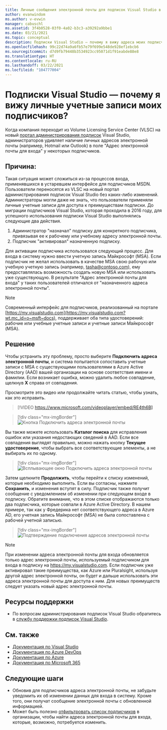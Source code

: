 ```yaml
---
title: Личные сообщения электронной почты для подписок Visual Studio в VLSC
author: evanwindom
ms.author: v-evwin
manager: cabuschl
ms.assetid: 3f4b0528-03f0-4a02-b3c3-a39292a9bbe1
ms.date: 03/21/2021
ms.topic: conceptual
description: Подписки Visual Studio — почему я вижу адреса моих подписчиков в системах Hotmail и (или) Gmail?
ms.openlocfilehash: 99c22d74a9a6fb57e79f699e548de928ef1ebcb6
ms.sourcegitcommit: d7d9fb79448b3534923cc95071d1f91eabde88e8
ms.translationtype: HT
ms.contentlocale: ru-RU
ms.lasthandoff: 03/22/2021
ms.locfileid: "104777004"
---
```

# <a name="visual-studio-subscriptions--why-do-i-see-personal-accounts-for-my-subscribers"></a>Подписки Visual Studio — почему я вижу личные учетные записи моих подписчиков?
Когда компания переходит из Volume Licensing Service Center (VLSC) на новый [портал администрирования подписок](https://manage.visualstudio.com) Visual Studio, администраторов удивляет наличие личных адресов электронной почты (например, Hotmail или Outlook) в поле "Адрес электронной почты для входа" у некоторых подписчиков.  

## <a name="cause"></a>Причина:
Такая ситуация может сложиться из-за процессов входа, применявшихся в устаревшем интерфейсе для подписчиков MSDN. Пользователи переносятся из VLSC на новый портал администрирования подписок Visual Studio без каких-либо изменений. Администраторы могли даже не знать, что пользователи применяли личные учетные записи для доступа к преимуществам подписки. До миграции подписчиков Visual Studio, которая проходила в 2016 году, для успешного использования подписки Visual Studio выполнялись следующие два действия.
1. Администратор "назначал" подписку для конкретного подписчика, привязывая ее к рабочему или учебному адресу электронной почты.
2. Подписчик "активировал" назначенную подписку.

Для активации подписчика использовался следующий процесс. Для входа в систему нужно ввести учетную запись Майкрософт (MSA). Если подписчик не желал использовать в качестве MSA свою рабочую или учебную учетную запись (например, tasha@contoso.com), ему предоставлялась возможность создать новую MSA или использовать уже существующую. В результате "Адрес электронной почты для входа" у таких пользователей отличался от "назначенного адреса электронной почты".

> [!NOTE]
> Современный интерфейс для подписчиков, реализованный на портале [https://my.visualstudio.com](https://my.visualstudio.com?wt.mc_id=o~msft~docs), поддерживает оба типа удостоверений: рабочие или учебные учетные записи и учетные записи Майкрософт (MSA).

## <a name="solution"></a>Решение
Чтобы устранить эту проблему, просто выберите **Подключить адреса электронной почты**, и система попытается сопоставить учетные записи с MSA с существующими пользователями в Azure Active Directory (AAD) вашей организации на основе соответствия имени и фамилии. Если возникает ошибка, можно удалить любое совпадение, щелкнув **X** справа от совпадения.  

Просмотрите это видео или продолжайте читать статью, чтобы узнать, как это исправить. 

> [!VIDEO https://www.microsoft.com/videoplayer/embed/RE4th6B]

> [!div class="mx-imgBorder"]
> ![Кнопка Подключить адреса электронной почты](_img/connect-emails/connect-emails-button.png "Щелкните Подключить адреса электронной почты, чтобы сопоставить пользователей с учетными записями Майкрософт с Azure Active Directory.")

Вы также можете использовать **Каталог поиска** для исправления ошибок или указания недостающих сведений в AAD. Если все совпадения выглядят правильно, можно нажать кнопку **Текущее удостоверение**, чтобы выбрать все соответствующие элементы, а не выбирать их по одному.  

> [!div class="mx-imgBorder"]
> ![Всплывающее окно Подключить адреса электронной почты](_img/connect-emails/connect-emails-flyout.png "Выберите подписчиков, которых нужно сопоставить с удостоверениями Azure AD, и нажмите кнопку Продолжить.")

Затем щелкните **Продолжить**, чтобы перейти к списку изменений, которые необходимо выполнить. Если вы согласны, нажмите **Сохранить**, и изменения вступят в силу. Подписчик также получит сообщение с уведомлением об изменении при следующем входе в подписку.  Обратите внимание, что в этом списке отображаются только два подписчика, которые совпали в Azure Active Directory.  В нашем примере, так как у Фредерика нет соответствующего адреса в Azure AD, его учетная запись Майкрософт (MSA) не была сопоставлена с рабочей учетной записью. 

> [!div class="mx-imgBorder"]
> ![Подтверждение подключения адресов электронной почты](_img/connect-emails/connect-emails-confirm.png "Нажмите кнопку Продолжить, чтобы применить предлагаемые изменения, а затем нажмите кнопку Сохранить.") 

> [!NOTE]
> При изменении адреса электронной почты для входа обновляется только адрес электронной почты, используемый подписчиком для входа в подписку на https://my.visualstudio.com. Если подписчик уже активировал такие преимущества, как Azure или Pluralsight, используя другой адрес электронной почты, он будет и дальше использовать эти адреса электронной почты для доступа к ним. Для новых преимуществ следует указать новый адрес электронной почты. 

## <a name="support-resources"></a>Ресурсы поддержки
- По вопросам администрирования подписок Visual Studio обратитесь в [службу поддержки подписок Visual Studio](https://aka.ms/vsadminhelp).

## <a name="see-also"></a>См. также
- [Документация по Visual Studio](/visualstudio/)
- [Документация по Azure DevOps](/azure/devops/)
- [Документация по Azure](/azure/)
- [Документация по Microsoft 365](/microsoft-365/)

##  <a name="next-steps"></a>Следующие шаги
- Обновив для подписчиков адреса электронной почты, не забудьте уведомить их об изменении данных для входа в систему.  Кроме того, они получат сообщение электронной почты с обновленной информацией.
- Может быть полезно [отфильтровать список подписчиков](search-license.md) в организации, чтобы найти адреса электронной почты для входа, которые, возможно, потребуется изменить.